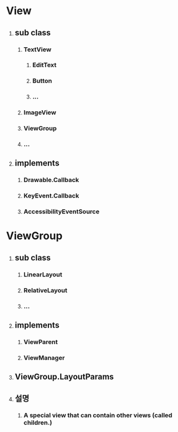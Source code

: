 # View
1. ## sub class
   1. ### TextView
      1. ### EditText
      2. ### Button
      3. ### ...
   2. ### ImageView
   3. ### ViewGroup
   4. ### ...
2. ## implements
   1. ### Drawable.Callback
   2. ### KeyEvent.Callback
   3. ### AccessibilityEventSource


# ViewGroup
1. ## sub class
   1. ### LinearLayout
   2. ### RelativeLayout
   3. ### ...
2. ## implements
   1. ### ViewParent
   2. ### ViewManager
3. ## ViewGroup.LayoutParams
4. ## 설명
   1. ### A special view that can contain other views (called children.)